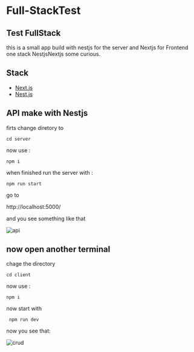 # Full-StackTest
## Test FullStack 
this is a small app build with nestjs for the server and Nextjs for Frontend one stack NestjsNextjs some curious.
## Stack 
- [Next.js](https://nextjs.org/)
- [Nest.js](https://nestjs.com/)

## API make with Nestjs 
firts change diretory to

```cd server```

now use :

```npm i```

when finished run the server with :

```npm run start```

go to 

http://localhost:5000/

and you see something like that 

![api](https://user-images.githubusercontent.com/53823068/121755737-f021ca80-cae5-11eb-9223-91e7c5dc6511.JPG)

## now open another terminal 

chage the directory 

```cd client```

now use :

```npm i```

now start with 

``` npm run dev```

now you see that:

![crud](https://user-images.githubusercontent.com/53823068/121756093-fd8b8480-cae6-11eb-9d06-4b09fac34b53.JPG)

